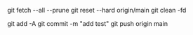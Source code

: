git fetch --all --prune
git reset --hard origin/main
git clean -fd

git add -A
git commit -m "add test"
git push origin main
